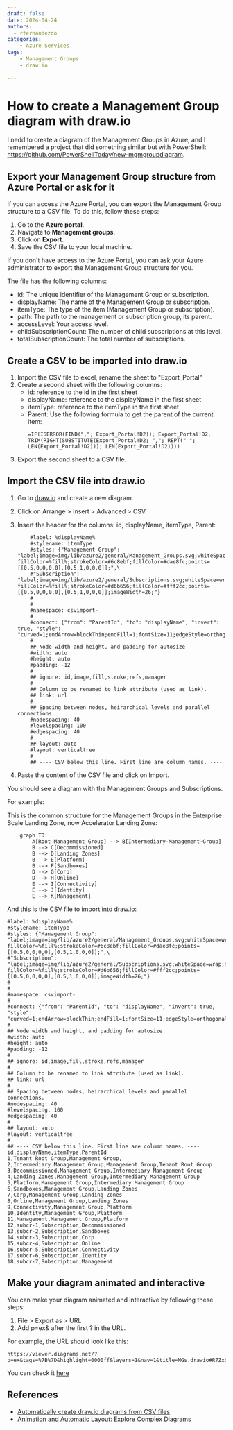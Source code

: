 ```yaml
---
draft: false
date: 2024-04-24
authors:
  - rfernandezdo
categories:
    - Azure Services
tags:
    - Management Groups
    - draw.io
    
---
```

# How to create a Management Group diagram with draw.io

I nedd to create a diagram of the Management Groups in Azure, and I remembered a project that did something similar but with PowerShell: https://github.com/PowerShellToday/new-mgmgroupdiagram.

## Export your Management Group structure from Azure Portal or ask for it


If you can access the Azure Portal, you can export the Management Group structure to a CSV file. To do this, follow these steps:

1. Go to the **Azure portal**.
2. Navigate to **Management groups**.
3. Click on **Export**.
4. Save the CSV file to your local machine.

If you don't have access to the Azure Portal, you can ask your Azure administrator to export the Management Group structure for you.


The file has the following columns:

- id: The unique identifier of the Management Group or subscription.
- displayName: The name of the Management Group or subscription.
- itemType: The type of the item (Management Group or subscription).
- path: The path to the management or subscription group, its parent.
- accessLevel: Your access level.
- childSubscriptionCount: The number of child subscriptions at this level.
- totalSubscriptionCount: The total number of subscriptions.



## Create a CSV to be imported into draw.io

1. Import the CSV file to excel, rename the sheet to "Export_Portal"
2. Create a second sheet with the following columns:
    - id: reference to the id in the first sheet
    - displayName: reference to the displayName in the first sheet
    - itemType: reference to the itemType in the first sheet
    - Parent: Use the following formula to get the parent of the current item:
        ```excel
        =IF(ISERROR(FIND(","; Export_Portal!D2)); Export_Portal!D2; TRIM(RIGHT(SUBSTITUTE(Export_Portal!D2; ","; REPT(" "; LEN(Export_Portal!D2))); LEN(Export_Portal!D2))))
        ```
3. Export the second sheet to a CSV file.

## Import the CSV file into draw.io

1. Go to [draw.io](https://app.diagrams.net/) and create a new diagram.
2. Click on Arrange > Insert > Advanced > CSV.
3. Insert the header for the columns: id, displayName, itemType, Parent:

    ```csv	    
        #label: %displayName%
        #stylename: itemType
        #styles: {"Management Group": "label;image=img/lib/azure2/general/Management_Groups.svg;whiteSpace=wrap;html=1;rounded=1; fillColor=%fill%;strokeColor=#6c8ebf;fillColor=#dae8fc;points=[[0.5,0,0,0,0],[0.5,1,0,0,0]];",\
        #"Subscription": "label;image=img/lib/azure2/general/Subscriptions.svg;whiteSpace=wrap;html=1;rounded=1; fillColor=%fill%;strokeColor=#d6b656;fillColor=#fff2cc;points=[[0.5,0,0,0,0],[0.5,1,0,0,0]];imageWidth=26;"}
        #
        #
        #namespace: csvimport-
        #
        #connect: {"from": "ParentId", "to": "displayName", "invert": true, "style": "curved=1;endArrow=blockThin;endFill=1;fontSize=11;edgeStyle=orthogonalEdgeStyle;"}
        #
        ## Node width and height, and padding for autosize
        #width: auto
        #height: auto
        #padding: -12
        #
        ## ignore: id,image,fill,stroke,refs,manager
        #
        ## Column to be renamed to link attribute (used as link).
        ## link: url
        #
        ## Spacing between nodes, heirarchical levels and parallel connections.
        #nodespacing: 40
        #levelspacing: 100
        #edgespacing: 40
        #
        ## layout: auto
        #layout: verticaltree
        #
        ## ---- CSV below this line. First line are column names. ----
    ```
4. Paste the content of the CSV file and click on Import.

You should see a diagram with the Management Groups and Subscriptions.

For example:

This is the common structure for the Management Groups in the Enterprise Scale Landing Zone, now Accelerator Landing Zone: 

```mermaid
    graph TD
        A[Root Management Group] --> B[Intermediary-Management-Group]
        B --> C[Decommissioned]
        B --> D[Landing Zones]
        B --> E[Platform]
        B --> F[Sandboxes]
        D --> G[Corp]
        D --> H[Online]
        E --> I[Connectivity]
        E --> J[Identity]
        E --> K[Management]        
```

And this is the CSV file to import into draw.io:


```csv	
#label: %displayName%
#stylename: itemType
#styles: {"Management Group": "label;image=img/lib/azure2/general/Management_Groups.svg;whiteSpace=wrap;html=1;rounded=1; fillColor=%fill%;strokeColor=#6c8ebf;fillColor=#dae8fc;points=[[0.5,0,0,0,0],[0.5,1,0,0,0]];",\
#"Subscription": "label;image=img/lib/azure2/general/Subscriptions.svg;whiteSpace=wrap;html=1;rounded=1; fillColor=%fill%;strokeColor=#d6b656;fillColor=#fff2cc;points=[[0.5,0,0,0,0],[0.5,1,0,0,0]];imageWidth=26;"}
#
#
#namespace: csvimport-
#
#connect: {"from": "ParentId", "to": "displayName", "invert": true, "style": "curved=1;endArrow=blockThin;endFill=1;fontSize=11;edgeStyle=orthogonalEdgeStyle;"}
#
## Node width and height, and padding for autosize
#width: auto
#height: auto
#padding: -12
#
## ignore: id,image,fill,stroke,refs,manager
#
## Column to be renamed to link attribute (used as link).
## link: url
#
## Spacing between nodes, heirarchical levels and parallel connections.
#nodespacing: 40
#levelspacing: 100
#edgespacing: 40
#
## layout: auto
#layout: verticaltree
#
## ---- CSV below this line. First line are column names. ----
id,displayName,itemType,ParentId
1,Tenant Root Group,Management Group,
2,Intermediary Management Group,Management Group,Tenant Root Group
3,Decommissioned,Management Group,Intermediary Management Group
4,Landing Zones,Management Group,Intermediary Management Group
5,Platform,Management Group,Intermediary Management Group
6,Sandboxes,Management Group,Landing Zones
7,Corp,Management Group,Landing Zones
8,Online,Management Group,Landing Zones
9,Connectivity,Management Group,Platform
10,Identity,Management Group,Platform
11,Management,Management Group,Platform
12,subcr-1,Subscription,Decommissioned
13,subcr-2,Subscription,Sandboxes
14,subcr-3,Subscription,Corp
15,subcr-4,Subscription,Online
16,subcr-5,Subscription,Connectivity
17,subcr-6,Subscription,Identity
18,subcr-7,Subscription,Management
```

## Make your diagram animated and interactive

You can make your diagram animated and interactive by following these steps:

1. File > Export as > URL
2. Add p=ex& after the first ? in the URL.


For example, the URL should look like this:

```url
https://viewer.diagrams.net/?p=ex&tags=%7B%7D&highlight=0000ff&layers=1&nav=1&title=MGs.drawio#R7Zxbc5s4FMc%2FjR%2BbAQkEPK7dJHWn3XbW6exMX3ZkkLFakDxCvvXTr7jFxrZi1k0Wg5lxYnR0QfqfHxqOBB7AUbx5FHgx%2F8wDEg2AEWwG8P0AAGAgQ32llm1uMU0X5pZQ0KCw7QwT%2BosUxqJiuKQBSSoFJeeRpIuq0eeMEV9WbFgIvq4Wm%2FGoetYFDsmRYeLj6Nj6Nw3kvBwG8nYZHwgN58WpXeDkGTEuCxcjSeY44Os9E7wfwJHgXOZH8WZEolS9Upe83oMm97ljgjB5osK3hIgv0x%2BpJsCI8FQ5Jis0AHZAk0WEt3%2FimKhU3k7Z7HBLxq7x42mcwOHy%2B0dn9PCRvIOFz%2FYrZqWfCMMsPcFf6TCA8Sj4clE0KEn8tF0UBT9jpoSKCTso9TXr%2Fjgo%2B5YNKcI%2BmStHEbHvvKoMidyWLioGN6Rx7ksah0qFiE7Vf%2FxrKUgqSkgYEVjVfNh15Z%2BsI8ldsgpV9fVcdXmyUOdWbawVzso2l3Eqm6kOVVEWkKBIpSjRKBrxiIusF3aaTNWEw0QK%2FpPssiDyXTKdqZxqFRhg4s58ZV9wymQ2VnuoPsadcsrIqPzZqsLoOc88zFOftFOpfCsiJNloIdnX8pHwmEixVUWKCpYD7goituU1nCfXO%2FqB4ea2%2BR74dmHDhc%2FC57Z3TKqDwoFlco%2FS16fW0lA7ZpKImAQUZ0PXsXkJwS9cED3WDWINnQOsTegec%2B20g2tbw%2FV74vM4pklCOVMuvRjimtdHD3RzQJezcjlJ2%2BiIZtNrB81IQ%2FMnzALKFCLGd4Vz0uPcYZyhZ57nuSWzs6Ph%2BWuE5YyLuAe5wyB7rn0eZKsdILsakCdqYp7yze9MySfn9p7bBu8nAKxwCx3rmFvUDm49DbcjLn4jsuuRvTJkLWieRxa0AlnL0CD7hUWUkR7azkBre955aGE7oDW182y2FE9XVG4vR7d6u9wz2xyzjuN05d7AAhpmx4ESo%2Be1E7wexmBtnmN1G2%2F7TPbEtp1Y00Q1wq92rH9Zul23ZDn1xTvzFK%2BT5TTxBV1IytkpUk9tbLwxr%2FtdentWAzRFNjpmdTabAf8VWc0GXz7HANAr3dPWmG5bEofpdtZydsEl7B6slvXYXgu2wKrOuZYHWsutbg8t5xZewu1utaxH9lqQPVzyajOyum2yHFnrEmT3V8t6aK8FWmRYnYFWtyWWQ2tfAu3xalmP7rWg63hOZ9DV7Yrl6KJL0K0umvXYXgu2nmd0BVtbtzOWY%2Btcgu3h2lkP7rWAa5qu2yS5Ry9ZnGayGNcKR0tSog2qjPhLsXp2IGHBH%2BmrKCo5jbj%2F82lOWW5%2BSB2ZF5pxJovXX8ysUhCSSdEgF3LOQ85wdL%2BzFoKn5V6WW3WML4VPXhhS%2BYKHxCIk8qWC1mkHChJhdQ9T7cl%2FcEZN5UH3lLfqKm83qjy8YeVRo8pbN6y806jydveUR3WVdxtVHt2w8l6jyju3q3z%2BFF5jyrvdU96pq7wmLPiflPduWHnQpPLlrwPcpPKwUeU7GMPadZVvNIZFHYxh3brKNxrDog7GsF5d5RuNYVH3YtjylY3zyjcaw6LuxbDlewfnlW80hkXdi2HLp%2BfPK99oDIu6F8Naddfn7TeKYVVy90tVWd7eD37B%2B38B#%7B%22pageId%22%3A%22UGUHswWqf16rUITyRAQM%22%7D
```

You can check it [here](https://viewer.diagrams.net/?p=ex&tags=%7B%7D&highlight=0000ff&layers=1&nav=1&title=MGs.drawio#R7Zxbc5s4FMc%2FjR%2BbAQkEPK7dJHWn3XbW6exMX3ZkkLFakDxCvvXTr7jFxrZi1k0Wg5lxYnR0QfqfHxqOBB7AUbx5FHgx%2F8wDEg2AEWwG8P0AAGAgQ32llm1uMU0X5pZQ0KCw7QwT%2BosUxqJiuKQBSSoFJeeRpIuq0eeMEV9WbFgIvq4Wm%2FGoetYFDsmRYeLj6Nj6Nw3kvBwG8nYZHwgN58WpXeDkGTEuCxcjSeY44Os9E7wfwJHgXOZH8WZEolS9Upe83oMm97ljgjB5osK3hIgv0x%2BpJsCI8FQ5Jis0AHZAk0WEt3%2FimKhU3k7Z7HBLxq7x42mcwOHy%2B0dn9PCRvIOFz%2FYrZqWfCMMsPcFf6TCA8Sj4clE0KEn8tF0UBT9jpoSKCTso9TXr%2Fjgo%2B5YNKcI%2BmStHEbHvvKoMidyWLioGN6Rx7ksah0qFiE7Vf%2FxrKUgqSkgYEVjVfNh15Z%2BsI8ldsgpV9fVcdXmyUOdWbawVzso2l3Eqm6kOVVEWkKBIpSjRKBrxiIusF3aaTNWEw0QK%2FpPssiDyXTKdqZxqFRhg4s58ZV9wymQ2VnuoPsadcsrIqPzZqsLoOc88zFOftFOpfCsiJNloIdnX8pHwmEixVUWKCpYD7goituU1nCfXO%2FqB4ea2%2BR74dmHDhc%2FC57Z3TKqDwoFlco%2FS16fW0lA7ZpKImAQUZ0PXsXkJwS9cED3WDWINnQOsTegec%2B20g2tbw%2FV74vM4pklCOVMuvRjimtdHD3RzQJezcjlJ2%2BiIZtNrB81IQ%2FMnzALKFCLGd4Vz0uPcYZyhZ57nuSWzs6Ph%2BWuE5YyLuAe5wyB7rn0eZKsdILsakCdqYp7yze9MySfn9p7bBu8nAKxwCx3rmFvUDm49DbcjLn4jsuuRvTJkLWieRxa0AlnL0CD7hUWUkR7azkBre955aGE7oDW182y2FE9XVG4vR7d6u9wz2xyzjuN05d7AAhpmx4ESo%2Be1E7wexmBtnmN1G2%2F7TPbEtp1Y00Q1wq92rH9Zul23ZDn1xTvzFK%2BT5TTxBV1IytkpUk9tbLwxr%2FtdentWAzRFNjpmdTabAf8VWc0GXz7HANAr3dPWmG5bEofpdtZydsEl7B6slvXYXgu2wKrOuZYHWsutbg8t5xZewu1utaxH9lqQPVzyajOyum2yHFnrEmT3V8t6aK8FWmRYnYFWtyWWQ2tfAu3xalmP7rWg63hOZ9DV7Yrl6KJL0K0umvXYXgu2nmd0BVtbtzOWY%2Btcgu3h2lkP7rWAa5qu2yS5Ry9ZnGayGNcKR0tSog2qjPhLsXp2IGHBH%2BmrKCo5jbj%2F82lOWW5%2BSB2ZF5pxJovXX8ysUhCSSdEgF3LOQ85wdL%2BzFoKn5V6WW3WML4VPXhhS%2BYKHxCIk8qWC1mkHChJhdQ9T7cl%2FcEZN5UH3lLfqKm83qjy8YeVRo8pbN6y806jydveUR3WVdxtVHt2w8l6jyju3q3z%2BFF5jyrvdU96pq7wmLPiflPduWHnQpPLlrwPcpPKwUeU7GMPadZVvNIZFHYxh3brKNxrDog7GsF5d5RuNYVH3YtjylY3zyjcaw6LuxbDlewfnlW80hkXdi2HLp%2BfPK99oDIu6F8Naddfn7TeKYVVy90tVWd7eD37B%2B38B#%7B%22pageId%22%3A%22UGUHswWqf16rUITyRAQM%22%7D)


## References

- [Automatically create draw.io diagrams from CSV files](https://drawio-app.com/blog/automatically-create-draw-io-diagrams-from-csv-files/)
- [Animation and Automatic Layout: Explore Complex Diagrams](https://drawio-app.com/blog/animation-and-automatic-layout-explore-complex-diagrams/)

    
    



	



